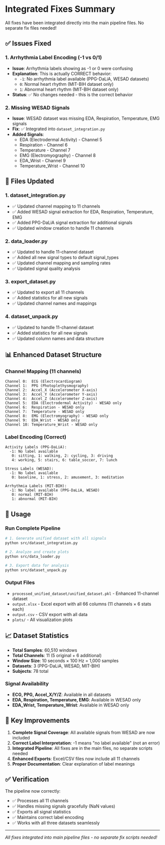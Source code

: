 # Integrated Fixes Summary

All fixes have been integrated directly into the main pipeline files. No separate fix files needed!

## ✅ Issues Fixed

### 1. **Arrhythmia Label Encoding (-1 vs 0/1)**
- **Issue**: Arrhythmia labels showing as -1 or 0 were confusing
- **Explanation**: This is actually CORRECT behavior:
  - `-1`: No arrhythmia label available (PPG-DaLiA, WESAD datasets)
  - `0`: Normal heart rhythm (MIT-BIH dataset only)
  - `1`: Abnormal heart rhythm (MIT-BIH dataset only)
- **Status**: ✅ No changes needed - this is the correct behavior

### 2. **Missing WESAD Signals**
- **Issue**: WESAD dataset was missing EDA, Respiration, Temperature, EMG signals
- **Fix**: ✅ Integrated into `dataset_integration.py`
- **Added Signals**:
  - EDA (Electrodermal Activity) - Channel 5
  - Respiration - Channel 6
  - Temperature - Channel 7
  - EMG (Electromyography) - Channel 8
  - EDA_Wrist - Channel 9
  - Temperature_Wrist - Channel 10

## 🔧 Files Updated

### **1. dataset_integration.py**
- ✅ Updated channel mapping to 11 channels
- ✅ Added WESAD signal extraction for EDA, Respiration, Temperature, EMG
- ✅ Added PPG-DaLiA signal extraction for additional signals
- ✅ Updated window creation to handle 11 channels

### **2. data_loader.py**
- ✅ Updated to handle 11-channel dataset
- ✅ Added all new signal types to default signal_types
- ✅ Updated channel mapping and sampling rates
- ✅ Updated signal quality analysis

### **3. export_dataset.py**
- ✅ Updated to export all 11 channels
- ✅ Added statistics for all new signals
- ✅ Updated channel names and mappings

### **4. dataset_unpack.py**
- ✅ Updated to handle 11-channel dataset
- ✅ Added statistics for all new signals
- ✅ Updated column names and data structure

## 📊 Enhanced Dataset Structure

### **Channel Mapping (11 channels)**
```
Channel 0:  ECG (Electrocardiogram)
Channel 1:  PPG (Photoplethysmography)
Channel 2:  Accel_X (Accelerometer X-axis)
Channel 3:  Accel_Y (Accelerometer Y-axis)
Channel 4:  Accel_Z (Accelerometer Z-axis)
Channel 5:  EDA (Electrodermal Activity) - WESAD only
Channel 6:  Respiration - WESAD only
Channel 7:  Temperature - WESAD only
Channel 8:  EMG (Electromyography) - WESAD only
Channel 9:  EDA_Wrist - WESAD only
Channel 10: Temperature_Wrist - WESAD only
```

### **Label Encoding (Correct)**
```
Activity Labels (PPG-DaLiA):
  -1: No label available
   0: sitting, 1: walking, 2: cycling, 3: driving
   4: working, 5: stairs, 6: table_soccer, 7: lunch

Stress Labels (WESAD):
  -1: No label available
   0: baseline, 1: stress, 2: amusement, 3: meditation

Arrhythmia Labels (MIT-BIH):
  -1: No label available (PPG-DaLiA, WESAD)
   0: normal (MIT-BIH)
   1: abnormal (MIT-BIH)
```

## 🚀 Usage

### **Run Complete Pipeline**
```bash
# 1. Generate unified dataset with all signals
python src/dataset_integration.py

# 2. Analyze and create plots
python src/data_loader.py

# 3. Export data for analysis
python src/dataset_unpack.py
```

### **Output Files**
- `processed_unified_dataset/unified_dataset.pkl` - Enhanced 11-channel dataset
- `output.xlsx` - Excel export with all 66 columns (11 channels × 6 stats each)
- `output.csv` - CSV export with all data
- `plots/` - All visualization plots

## 📈 Dataset Statistics

- **Total Samples**: 60,510 windows
- **Total Channels**: 11 (5 original + 6 additional)
- **Window Size**: 10 seconds × 100 Hz = 1,000 samples
- **Datasets**: 3 (PPG-DaLiA, WESAD, MIT-BIH)
- **Subjects**: 78 total

### **Signal Availability**
- **ECG, PPG, Accel_X/Y/Z**: Available in all datasets
- **EDA, Respiration, Temperature, EMG**: Available in WESAD only
- **EDA_Wrist, Temperature_Wrist**: Available in WESAD only

## 🎯 Key Improvements

1. **Complete Signal Coverage**: All available signals from WESAD are now included
2. **Correct Label Interpretation**: -1 means "no label available" (not an error)
3. **Integrated Pipeline**: All fixes are in the main files, no separate scripts needed
4. **Enhanced Exports**: Excel/CSV files now include all 11 channels
5. **Proper Documentation**: Clear explanation of label meanings

## ✅ Verification

The pipeline now correctly:
- ✅ Processes all 11 channels
- ✅ Handles missing signals gracefully (NaN values)
- ✅ Exports all signal statistics
- ✅ Maintains correct label encoding
- ✅ Works with all three datasets seamlessly

---

*All fixes integrated into main pipeline files - no separate fix scripts needed!*
